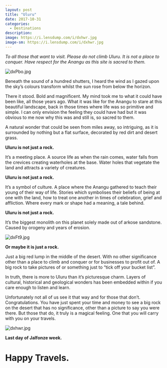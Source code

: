 ```yaml
---
layout: post
title: "Uluru"
date: 2017-10-31
categories:
  - Destinations
description: 
image: https://i.lensdump.com/i/dxhwr.jpg
image-sm: https://i.lensdump.com/i/dxhwr.jpg
---
```


_To all those that want to visit. Please do not climb Uluru. It is not a place to conquer. Have respect for the Anangu as this site is sacred to them._

![dxPbo.jpg](https://i.lensdump.com/i/dxPbo.jpg)

Beneath the sound of a hundred shutters, I heard the wind as I gazed upon the sky’s colours transform whilst the sun rose from below the horizon.

There it stood. Bold and magnificent. My mind took me to what it could have been like, all those years ago. What it was like for the Anangu to stare at this beautiful landscape, back in those times where life was so primitive and simple. I can only envision the feeling they could have had but it was obvious to me now why this was and still is, so sacred to them.

A natural wonder that could be seen from miles away, so intriguing, as it is surrounded by nothing but a flat surface, decorated by red dirt and desert grass.

**Uluru is not just a rock.**

It’s a meeting place. A source life as when the rain comes, water falls from the crevices creating waterholes at the base. Water holes that vegetate the land and attracts a variety of creatures.

**Uluru is not just a rock.**

It’s a symbol of culture. A place where the Anangu gathered to teach their young of their way of life. Stories which symbolises their beliefs of being at one with the land, how to treat one another in times of celebration, grief and affliction. Where every mark or shape had a meaning, a tale behind.

**Uluru is not just a rock.**

It’s the biggest monolith on this planet solely made out of arkose sandstone. Caused by orogeny and years of erosion.

![dxFt9.jpg](https://i.lensdump.com/i/dxFt9.jpg)

**Or maybe it is just a rock.**

Just a big red lump in the middle of the desert. With no other significance other than a place to climb and conquer or for businesses to profit out of. A big rock to take pictures of or something just to “tick off your bucket list”.

In truth, there is more to Uluru than it’s picturesque charm. Layers of cultural, historical and geological wonders has been embedded within if you care enough to listen and learn.

Unfortunately not all of us see it that way and for those that don’t. Congratulations. You have just spent your time and money to see a big rock on the desert that has no significance, other than a picture to say you were there. But those that do, it truly is a magical feeling. One that you will carry with you on your travels.

![dxhwr.jpg](https://i.lensdump.com/i/dxhwr.jpg)

**Last day of Jalfonze week.**

# Happy Travels.

